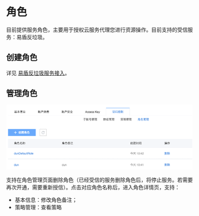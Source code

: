 # 角色

目前提供服务角色，主要用于授权云服务代理您进行资源操作。目前支持的受信服务：易盾反垃圾。


## 创建角色

详见 [易盾反垃圾服务接入](http://support.c.163.com/md.html#!平台服务/对象存储/反垃圾服务接入.md)。

## 管理角色

![](../../image/访问控制使用指南-角色管理.png)

支持在角色管理页面删除角色（已经受信的服务删除角色后，将停止服务。若需要再次开通，需要重新授信）。点击对应角色名称后，进入角色详情页，支持：

* 基本信息：修改角色备注；
* 策略管理：查看策略


